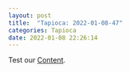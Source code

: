 ```yaml
---
layout: post
title:  "Tapioca: 2022-01-08-47"
categories: Tapioca
date: 2022-01-08 22:26:14
---
```

Test our [Content](https://github.com/HappyMaki/Tapioca-Releases/releases/download/2022-01-08-47/Tapioca_2022-01-08-47.zip).

